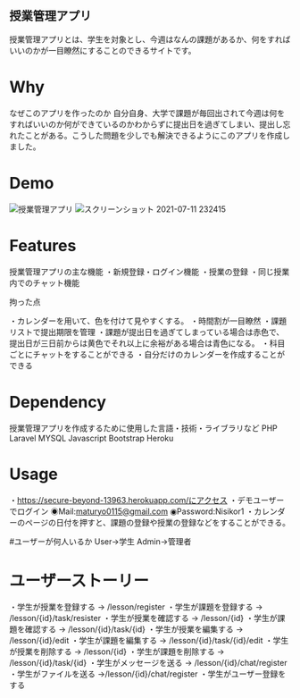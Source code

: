 ## 授業管理アプリ
 授業管理アプリとは、学生を対象とし、今週はなんの課題があるか、何をすればいいのかが一目瞭然にすることのできるサイトです。

# Why
 なぜこのアプリを作ったのか
 自分自身、大学で課題が毎回出されて今週は何をすればいいのか何ができているのかわからずに提出日を過ぎてしまい、提出し忘れたことがある。こうした問題を少しでも解決できるようにこのアプリを作成しました。

# Demo
![授業管理アプリ](https://user-images.githubusercontent.com/83622077/125198856-a53ed280-e29e-11eb-8ebb-ac11341b1fe0.png)
![スクリーンショット 2021-07-11 232415](https://user-images.githubusercontent.com/83622077/125198971-25653800-e29f-11eb-9c07-b1f1a8dd856a.png)


# Features
 授業管理アプリの主な機能
・新規登録・ログイン機能
・授業の登録
・同じ授業内でのチャット機能

拘った点 

・カレンダーを用いて、色を付けて見やすくする。
・時間割が一目瞭然
・課題リストで提出期限を管理
・課題が提出日を過ぎてしまっている場合は赤色で、提出日が三日前からは黄色でそれ以上に余裕がある場合は青色になる。
・科目ごとにチャットをすることができる
・自分だけのカレンダーを作成することができる

# Dependency
 授業管理アプリを作成するために使用した言語・技術・ライブラリなど
 PHP
 Laravel
 MYSQL
 Javascript
 Bootstrap
 Heroku

# Usage

・https://secure-beyond-13963.herokuapp.com/にアクセス
・デモユーザーでログイン
     ◉Mail:maturyo0115@gmail.com
     ◉Password:Nisikor1
・カレンダーのページの日付を押すと、課題の登録や授業の登録などをすることができる。

#ユーザーが何人いるか
User->学生
Admin->管理者
# ユーザーストーリー
・学生が授業を登録する -> /lesson/register
・学生が課題を登録する -> /lesson/{id}/task/resister
・学生が授業を確認する ->  /lesson/{id}
・学生が課題を確認する -> /lesson/{id}/task/{id}
・学生が授業を編集する -> /lesson/{id}/edit
・学生が課題を編集する -> /lesson/{id}/task/{id}/edit
・学生が授業を削除する -> /lesson/{id}
・学生が課題を削除する -> /lesson/{id}/task/{id}
・学生がメッセージを送る -> /lesson/{id}/chat/register
・学生がファイルを送る ->/lesson/{id}/chat/register
・学生がユーザー登録をする


